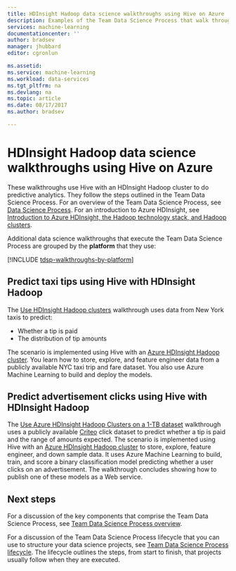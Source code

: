 ```yaml
---
title: HDInsight Hadoop data science walkthroughs using Hive on Azure  | Microsoft Docs
description: Examples of the Team Data Science Process that walk through the use of Hive on Azure HDInsight Hadoop to do predictive analytics.
services: machine-learning
documentationcenter: ''
author: bradsev
manager: jhubbard
editor: cgronlun

ms.assetid:
ms.service: machine-learning
ms.workload: data-services
ms.tgt_pltfrm: na
ms.devlang: na
ms.topic: article
ms.date: 08/17/2017
ms.author: bradsev

---
```


# HDInsight Hadoop data science walkthroughs using Hive on Azure 

These walkthroughs use Hive with an HDInsight Hadoop cluster to do predictive analytics. They follow the steps outlined in the Team Data Science Process. For an overview of the Team Data Science Process, see [Data Science Process](overview.md). For an introduction to Azure HDInsight, see [Introduction to Azure HDInsight, the Hadoop technology stack, and Hadoop clusters](../../hdinsight/hdinsight-hadoop-introduction.md).

Additional data science walkthroughs that execute the Team Data Science Process are grouped by the **platform** that they use: 

[!INCLUDE [tdsp-walkthroughs-by-platform](../../../includes/tdsp-walkthroughs-by-platform.md)]


## Predict taxi tips using Hive with HDInsight Hadoop

The [Use HDInsight Hadoop clusters](hive-walkthrough.md) walkthrough uses data from New York taxis to predict: 

- Whether a tip is paid 
- The distribution of tip amounts

The scenario is implemented using Hive with an [Azure HDInsight Hadoop cluster](https://azure.microsoft.com/services/hdinsight/). You learn how to store, explore, and feature engineer data from a publicly available NYC taxi trip and fare dataset. You also use Azure Machine Learning to build and deploy the models.

## Predict advertisement clicks using Hive with HDInsight Hadoop

The [Use Azure HDInsight Hadoop Clusters on a 1-TB dataset](hive-criteo-walkthrough.md) walkthrough uses a publicly available [Criteo](http://labs.criteo.com/downloads/download-terabyte-click-logs/) click dataset to predict whether a tip is paid and the range of amounts expected. The scenario is implemented using Hive with an [Azure HDInsight Hadoop cluster](https://azure.microsoft.com/services/hdinsight/) to store, explore, feature engineer, and down sample data. It uses Azure Machine Learning to build, train, and score a binary classification model predicting whether a user clicks on an advertisement. The walkthrough concludes showing how to publish one of these models as a Web service.


## Next steps

For a discussion of the key components that comprise the Team Data Science Process, see [Team Data Science Process overview](overview.md).

For a discussion of the Team Data Science Process lifecycle that you can use to structure your data science projects, see [Team Data Science Process lifecycle](lifecycle.md). The lifecycle outlines the steps, from start to finish, that projects usually follow when they are executed. 

